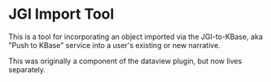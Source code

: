 # JGI Import Tool

This is a tool for incorporating an object imported via the JGI-to-KBase, aka "Push to KBase" service into a user's existing or new narrative.

This was originally a component of the dataview plugin, but now lives separately.